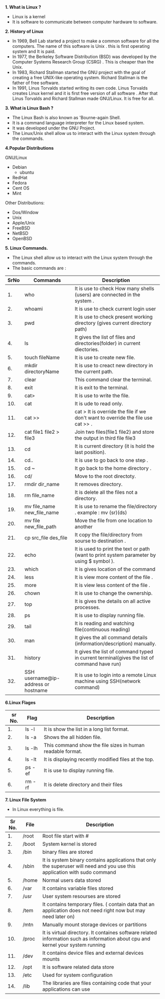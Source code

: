 **1. What is Linux ?**
 - Linux is a kernel
 - It is software to communicate between computer hardware to software.

**2. History of Linux**
- In 1969, Bell Lab started a project to make a common software for all the computers. The name of this software is Unix . this is first    operating system and It is paid.
- In 1977, the Berkeley Software Distribution (BSD) was developed by the Computer Systems Research Group (CSRG) . This is cheaper than the Unix.
- In 1983, Richard Stallman started the GNU project with the goal of creating a free UNIX-like operating system. Richard Stallman is the father of free software.
- In 1991, Linus Torvalds started writing its own code. Linus Torvalds creates Linux kernel and it is first free version of all software . After that Linus Torvalds and Richard Stallman made GNU/Linux. It is free for all.

**3. What is Linux Bash ?**
- The Linux Bash is also known as 'Bourne-again Shell. 
- It is a command language interpreter for the Linux based system.
- It was developed under the GNU Project.
- The Linux/Unix shell allow us to interact with the Linux system through the commands.


**4.Popular Distributions**

GNU/Linux
   -  Debian
      - ubuntu
   - RedHat
   - Fedora
   - Cent OS
   - Mint

Other Distributions:

- Dos/Window
- Unix
- Apple/Unix
- FreeBSD
- NetBSD
- OpenBSD

**5. Linux Commands.**
- The Linux shell allow us to interact with the Linux system through the commands.
- The basic commands are :


| SrNo   |Commands  |              Description                                                                    | 
|------- |----------|---------------------------------------------------------------------------------------------|    
|     1. | who      |It is use to check How many shells (users) are connected in the system .                     |
|     2. | whoami   |It is use to check current login user                                                        |  
|    3.  | pwd      |It is use to check present working directory (gives current directory path)                  |  
|    4.  | ls       |It gives the list of files and directories(folder) in current diectories.                    | 
|    5.  | touch fileName   |It is use to create new file.                                                                | 
|    6.  | mkdir directoryName   |It is use to creact new directory in the current path.                                       |
|    7.  |clear     |This command clear the terminal.                                                             |
|    8.  |exit      |It is exit to the terminal.                                                                  |
|    9.  | cat>     |It is use to write the file.                                                                 |
|    10. | cat      |It is ude to read only.                                                                      |
|    11. | cat >>   |cat > It is override the file if we don't want to override the file use cat >> .             |
|     12.    | cat file1 file2 > file3     |Join two files(file1 file2) and store the output in third file file3|
|    13. | cd       |It is current directory (it is hold the last position).                                      |
|    14. | cd..     |It is use to go back to one step .                                                           |
|    15. | cd ~     |It go back to the home directory .                                                           |
|     16.    |cd/|    Move to the root directoty.
|    17. | rmdir dir_name   |It removes directory.                                                                        |
|    18. | rm file_name      |It is delete all the files not a directory.                                                  |
|    19. | mv file_name new_file_name     |It is use to rename the file/directory . example : mv (sr)(ds)                               |
|20.     |mv file new_file_path|Move the file from one location to another
|    21. | cp src_file des_file    |It copy the file/directory from sourse to destination .                                      |
|    22. | echo     |It is used to print the text or path (want to print system parameter by using $ symbol ).    |
|    23. | which    |It is gives location of the command                                                          |
|    24. | less     |It is view more content of the file .                                                        |
|    25. | more     |It is view less content of the file .                                                        |
|    26. | chown    |It is use to change the ownership.                                                           |
|    27. | top      |It is gives the details on all active processes.                                             |
|    28. | ps  |It is use to display running file.                                                           |
|    29. | tail     |It is reading and watching file(continuous reading)                                          |
|    30. | man      |It gives the all command details (information/description) manually.                         |
|    31. |history   |It gives the list of command typed in current terminal(gives the list of command have run)   |
|    32. | SSH username@ip-address or hostname     |It is use to login into a remote Linux machine using SSH(network command)           |


**6.Linux Flages**

|sr No.| Flag  | Description |
|-----| ------ | ------ |
|1.| ls -l | It is show the list in a long list format. |
|2.| ls -a | Shows the all hidden file. |
|3.| ls -lh | This command show the file sizes in human readable format. |
|4.| ls -lt | It is displaying recently modified files at the top. |
|5.| ps -ef | It is use to display running file.  |
|6.| rm -rf | It is delete directory and their files |


**7. Linux File System**

- In Linux everything is file.

|Sr No.| File | Description            |
| ------ | -------|----------------------------------------------------------------------------------------------------------------------|
|1.| /root | Root file start with # |
|2.| /boot  | System kernel is stored |
|3.| /bin | binary files are stored|
|4.|/sbin  | It is system binary contains applications that only the superuser  will need and you use this application with sudo command |
|5.|/home  | Normal users data stored |
|6.| /var  | It contains variable files stored|
|7.|/usr  |User system resourses are stored |
|8.|/tem  |It contains temporary files. ( contain data that an application does not need right now but may need later on) |
|9.|/mtn | Manually mount storage devices or partitions |
|10.|/proc | It is virtual directory. It containes software related information such as information about cpu and kernel your system running |
|11.|/dev | It contains device files and external devices mounts |
|12.|/opt  | It is software related data store |
|13.|/etc|Used for system configuration|
|14.|/lib|The libraries are files containing code that your applications can use|




































